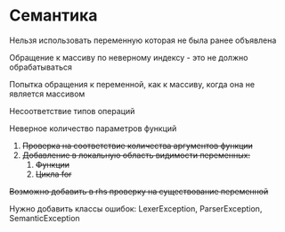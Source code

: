 # Семантика

Нельзя использовать переменную которая не была ранее объявлена

Обращение к массиву по неверному индексу - это не должно обрабатываться

Попытка обращения к переменной, как к массиву, когда она не является массивом

Несоответствие типов операций

Неверное количество параметров функций

1. ~~Проверка на соответствие количества аргументов функции~~
2. ~~Добавление в локальную область видимости переменных:~~
   1. ~~Функции~~
   2. ~~Цикла for~~


~~Возможно добавить в rhs проверку на существование переменной~~

Нужно добавить классы ошибок: LexerException, ParserException, SemanticException